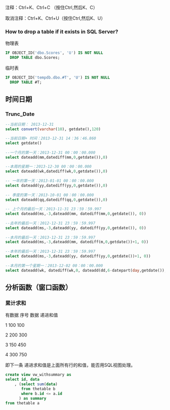 

注释：Ctrl+K、Ctrl+C （按住Ctrl,然后K、C）

取消注释：Ctrl+K、Ctrl+U（按住Ctrl,然后K、U）

### How to drop a table if it exists in SQL Server?

物理表
```sql
IF OBJECT_ID('dbo.Scores', 'U') IS NOT NULL 
  DROP TABLE dbo.Scores; 
```

临时表
```sql
IF OBJECT_ID('tempdb.dbo.#T', 'U') IS NOT NULL
  DROP TABLE #T; 
```

## 时间日期

### Trunc_Date
```sql
--当前日期： 2013-12-31 
select convert(varchar(10), getdate(),120) 

--当前日期+ 时间：2013-12-31 14：36：46.860
select getdate()  
  
--一个月的第一天：2013-12-31 00：00：00.000  
select dateadd(mm,datediff(mm,0,getdate()),0)  
  
--本周的星期一：2013-12-30 00：00：00.000 
select dateadd(wk,datediff(wk,0,getdate()),0)  
  
-- 一年的第一天：2013-01-01 00：00：00.000 
select dateadd(yy,datediff(yy,0,getdate()),0)  
  
-- 季度的第一天：2013-10-01 00：00：00.000   
select dateadd(qq,datediff(qq,0,getdate()),0)  
  
-- 上个月的最后一天：2013-11-31 23：59：59.997 
select dateadd(ms,-3,dateadd(mm, datediff(mm,0,getdate()), 0))  
  
--去年的最后一天：2012-12-31 23：59：59.997  
select dateadd(ms,-3,dateadd(yy, datediff(yy,0,getdate()), 0))  
   
--本月的最后一天：2013-12-31 23：59：59.997   
select dateadd(ms,-3,dateadd(mm, datediff(m,0,getdate())+1, 0))  
  
--本年的最后一天：2013-12-31 23：59：59.997   
select dateadd(ms,-3,dateadd(yy, datediff(yy,0,getdate())+1, 0))  
   
--本月的第一个星期一：2013-12-02 00：00：00.000   
select dateadd(wk, datediff(wk,0, dateadd(dd,6-datepart(day,getdate()),getdate())), 0) 
```

## 分析函数（窗口函数）

### 累计求和

有数据
序号 数据 递进和值

1 100 100

2 200 300

3 150 450

4 300 750


即下一条 递进求和值是上面所有行的和值，能否用SQL视图处理。
```sql
create view vw_withsummary as
select id, data
    , (select sum(data) 
       from thetable b
       where b.id <= a.id
      ) as summary
from thetable a
```
